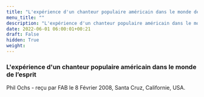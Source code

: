 ```yaml
---
title: "L'expérience d'un chanteur populaire américain dans le monde de l’esprit"
menu_title: ""
description: "L'expérience d'un chanteur populaire américain dans le monde de l’esprit"
date: 2022-06-01 06:00:01+00:21
draft: False
hidden: True
weight:
---
```

### L'expérience d'un chanteur populaire américain dans le monde de l’esprit

Phil Ochs - reçu par FAB le 8 Février 2008, Santa Cruz, Californie, USA.



